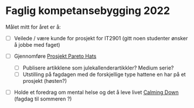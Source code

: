 # Faglig kompetansebygging 2022

Målet mitt for året er å:
- [ ] Veilede / være kunde for prosjekt for IT2901 (gitt noen studenter ønsker å jobbe med faget)
- [ ] Gjennomføre [Prosjekt Pareto Hats](/projects/pareto-hats)
  - [ ] Publisere artikklene som julekallenderartikkler? Medium serie?
  - [ ] Utstilling på fagdagen med de forskjellige type hattene en har på et prosjekt (høsten?)
- [ ] Holde et foredrag om mental helse og det å leve livet [Calming Down](/articles/calming-down) (fagdag til sommeren ?)

